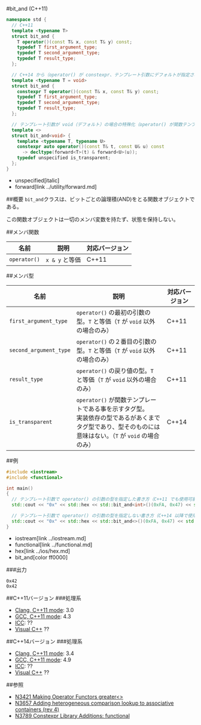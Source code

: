 #bit_and (C++11)
```cpp
namespace std {
  // C++11
  template <typename T>
  struct bit_and {
    T operator()(const T& x, const T& y) const;
    typedef T first_argument_type;
	typedef T second_argument_type;
	typedef T result_type;
  };

  // C++14 から（operator() が constexpr、テンプレート引数にデフォルトが指定された）
  template <typename T = void>
  struct bit_and {
    constexpr T operator()(const T& x, const T& y) const;
    typedef T first_argument_type;
	typedef T second_argument_type;
	typedef T result_type;
  };

  // テンプレート引数が void（デフォルト）の場合の特殊化（operator() が関数テンプレート）
  template <>
  struct bit_and<void> {
    template <typename T, typename U>
    constexpr auto operator()(const T& t, const U& u) const
      -> decltype(forward<T>(t) & forward<U>(u));
    typedef unspecified is_transparent;
  };
}
```
* unspecified[italic]
* forward[link ../utility/forward.md]

##概要
`bit_and`クラスは、ビットごとの論理積(AND)をとる関数オブジェクトである。

この関数オブジェクトは一切のメンバ変数を持たず、状態を保持しない。


##メンバ関数

| 名前         | 説明           | 対応バージョン |
|--------------|----------------|----------------|
| `operator()` | `x & y` と等価 | C++11          |


##メンバ型

| 名前                   | 説明                                                                                                                                                       | 対応バージョン |
|------------------------|--------------------------------|----------------|
| `first_argument_type`  | `operator()` の最初の引数の型。`T` と等価（`T` が `void` 以外の場合のみ）  | C++11 |
| `second_argument_type` | `operator()` の２番目の引数の型。`T` と等価（`T` が `void` 以外の場合のみ）| C++11 |
| `result_type`          | `operator()` の戻り値の型。`T` と等価（`T` が `void` 以外の場合のみ）      | C++11 |
| `is_transparent`       | `operator()` が関数テンプレートである事を示すタグ型。<br/>実装依存の型であるがあくまでタグ型であり、型そのものには意味はない。（`T` が `void` の場合のみ） | C++14          |


##例

```cpp
#include <iostream>
#include <functional>

int main()
{
  // テンプレート引数で operator() の引数の型を指定した書き方（C++11 でも使用可能）
  std::cout << "0x" << std::hex << std::bit_and<int>()(0xFA, 0x47) << std::endl;

  // テンプレート引数で operator() の引数の型を指定しない書き方（C++14 以降で使用可能）
  std::cout << "0x" << std::hex << std::bit_and<>()(0xFA, 0x47) << std::endl;
}
```
* iostream[link ../iostream.md]
* functional[link ../functional.md]
* hex[link ../ios/hex.md]
* bit_and[color ff0000]

###出力
```
0x42
0x42
```

##C++11バージョン
###処理系
- [Clang, C++11 mode](/implementation.md#clang): 3.0
- [GCC, C++11 mode](/implementation.md#gcc): 4.3
- [ICC](/implementation.md#icc): ??
- [Visual C++](/implementation.md#visual_cpp) ??


##C++14バージョン
###処理系
- [Clang, C++11 mode](/implementation.md#clang): 3.4
- [GCC, C++11 mode](/implementation.md#gcc): 4.9
- [ICC](/implementation.md#icc): ??
- [Visual C++](/implementation.md#visual_cpp) ??


##参照
- [N3421 Making Operator Functors greater<>](http://www.open-std.org/jtc1/sc22/wg21/docs/papers/2012/n3421.htm)
- [N3657 Adding heterogeneous comparison lookup to associative containers (rev 4)](http://www.open-std.org/jtc1/sc22/wg21/docs/papers/2013/n3657.htm)
- [N3789 Constexpr Library Additions: functional](http://www.open-std.org/jtc1/sc22/wg21/docs/papers/2013/n3789.htm)

